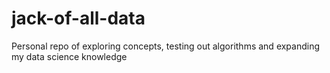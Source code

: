 # jack-of-all-data
Personal repo of exploring concepts, testing out algorithms and expanding my data science knowledge
